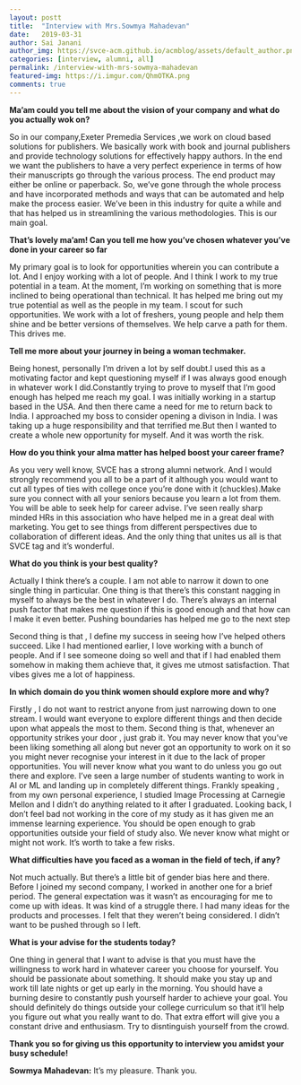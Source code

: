```yaml
---
layout: postt
title:  "Interview with Mrs.Sowmya Mahadevan"
date:   2019-03-31
author: Sai Janani
author_img: https://svce-acm.github.io/acmblog/assets/default_author.png
categories: [interview, alumni, all]
permalink: /interview-with-mrs-sowmya-mahadevan
featured-img: https://i.imgur.com/QhmOTKA.png
comments: true
---
```


**Ma’am could you tell me about the vision of your company and what do you actually wok on?**

So in our company,Exeter Premedia Services ,we work on cloud based solutions for publishers. We basically work with book and journal publishers and provide technology solutions for effectively happy authors. In the end we want the publishers to have a very perfect experience in terms of how their manuscripts go through the various process. The end product may either be online or paperback. So, we’ve gone through the whole process and have incorporated methods and ways that can be automated and help make the process easier. We’ve been in this industry for quite a while and that has helped us in streamlining the various methodologies. This is our main goal.

**That’s lovely ma’am! Can you tell me how you’ve chosen whatever you’ve done in your career so far**

My primary goal is to look for opportunities wherein you can contribute a lot. And I enjoy working with a lot of people. And I think I work to my true potential in a team. At the moment, I’m working on something that is more inclined to being operational than technical. It has helped me bring out my true potential as well as the people in my team. I scout for such opportunities. We work with a lot of freshers, young people and help them shine and be better versions of themselves. We help carve a path for them. This drives me.

**Tell me more about your journey in being a woman techmaker.**

Being honest, personally I’m driven a lot by self doubt.I used this as a motivating factor and kept questioning myself if I was always good enough in whatever work I did.Constantly trying to prove to myself that I’m good enough has helped me reach my goal. I was initially working in a startup based in the USA. And then there came a need for me to return back to India. I approached my boss to consider opening a divison in India. I was taking up a huge responsibility and that terrified me.But then I wanted to create a whole new opportunity for myself. And it was worth the risk.

  
  

**How do you think your alma matter has helped boost your career frame?**

As you very well know, SVCE has a strong alumni network. And I would strongly recommend you all to be a part of it although you would want to cut all types of ties with college once you’re done with it (chuckles).Make sure you connect with all your seniors because you learn a lot from them. You will be able to seek help for career advise. I’ve seen really sharp minded HRs in this association who have helped me in a great deal with marketing. You get to see things from different perspectives due to collaboration of different ideas. And the only thing that unites us all is that SVCE tag and it’s wonderful.

**What do you think is your best quality?**

Actually I think there’s a couple. I am not able to narrow it down to one single thing in particular. One thing is that there’s this constant nagging in myself to always be the best in whatever I do. There’s always an internal push factor that makes me question if this is good enough and that how can I make it even better. Pushing boundaries has helped me go to the next step

Second thing is that , I define my success in seeing how I’ve helped others succeed. Like I had mentioned earlier, I love working with a bunch of people. And if I see someone doing so well and that if I had enabled them somehow in making them achieve that, it gives me utmost satisfaction. That vibes gives me a lot of happiness.

  
  

**In which domain do you think women should explore more and why?**

Firstly , I do not want to restrict anyone from just narrowing down to one stream. I would want everyone to explore different things and then decide upon what appeals the most to them. Second thing is that, whenever an opportunity strikes your door , just grab it. You may never know that you’ve been liking something all along but never got an opportunity to work on it so you might never recognise your interest in it due to the lack of proper opportunities. You will never know what you want to do unless you go out there and explore. I’ve seen a large number of students wanting to work in AI or ML and landing up in completely different things. Frankly speaking , from my own personal experience, I studied Image Processing at Carnegie Mellon and I didn’t do anything related to it after I graduated. Looking back, I don’t feel bad not working in the core of my study as it has given me an immense learning experience. You should be open enough to grab opportunities outside your field of study also. We never know what might or might not work. It’s worth to take a few risks.

  
  

**What difficulties have you faced as a woman in the field of tech, if any?**

Not much actually. But there’s a little bit of gender bias here and there. Before I joined my second company, I worked in another one for a brief period. The general expectation was it wasn’t as encouraging for me to come up with ideas. It was kind of a struggle there. I had many ideas for the products and processes. I felt that they weren’t being considered. I didn’t want to be pushed through so I left.

**What is your advise for the students today?**

One thing in general that I want to advise is that you must have the willingness to work hard in whatever career you choose for yourself. You should be passionate about something. It should make you stay up and work till late nights or get up early in the morning. You should have a burning desire to constantly push yourself harder to achieve your goal. You should definitely do things outside your college curriculum so that it’ll help you figure out what you really want to do. That extra effort will give you a constant drive and enthusiasm. Try to disntinguish yourself from the crowd.

**Thank you so for giving us this opportunity to interview you amidst your busy schedule!**

**Sowmya Mahadevan:** It’s my pleasure. Thank you.